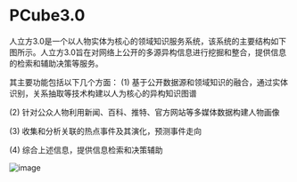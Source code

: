 # PCube3.0

人立方3.0是一个以人物实体为核心的领域知识服务系统，该系统的主要结构如下图所示。人立方3.0旨在对网络上公开的多源异构信息进行挖掘和整合，提供信息的检索和辅助决策等服务。

其主要功能包括以下几个方面：
(1) 基于公开数据源和领域知识的融合，通过实体识别，关系抽取等技术构建以人为核心的异构知识图谱

(2) 针对公众人物利用新闻、百科、推特、官方网站等多媒体数据构建人物画像

(3) 收集和分析关联的热点事件及其演化，预测事件走向

(4) 综合上述信息，提供信息检索和决策辅助


![image](https://user-images.githubusercontent.com/36351032/184523092-0747d241-ad0b-4637-aa92-e8f16db45cda.png)

